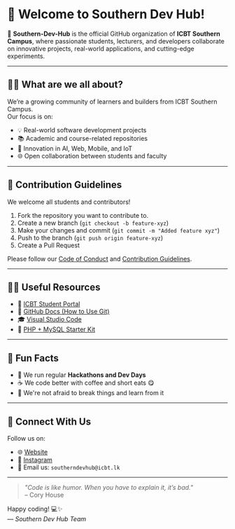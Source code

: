 # 👋 Welcome to Southern Dev Hub!

🚀 **Southern-Dev-Hub** is the official GitHub organization of **ICBT Southern Campus**, where passionate students, lecturers, and developers collaborate on innovative projects, real-world applications, and cutting-edge experiments.

---

## 🙋‍♀️ What are we all about?

We’re a growing community of learners and builders from ICBT Southern Campus.  
Our focus is on:

- 💡 Real-world software development projects
- 📚 Academic and course-related repositories
- 🤖 Innovation in AI, Web, Mobile, and IoT
- 🌐 Open collaboration between students and faculty

---

## 🌈 Contribution Guidelines

We welcome all students and contributors!

1. Fork the repository you want to contribute to.
2. Create a new branch (`git checkout -b feature-xyz`)
3. Make your changes and commit (`git commit -m "Added feature xyz"`)
4. Push to the branch (`git push origin feature-xyz`)
5. Create a Pull Request

Please follow our [Code of Conduct](https://example.com) and [Contribution Guidelines](https://example.com).

---

## 👩‍💻 Useful Resources

- 📘 [ICBT Student Portal](https://icbt.lk)
- 🧰 [GitHub Docs (How to Use Git)](https://docs.github.com)
- 🎓 [Visual Studio Code](https://code.visualstudio.com/)
- 🐘 [PHP + MySQL Starter Kit](#)

---

## 🍿 Fun Facts

- 🧠 We run regular **Hackathons and Dev Days**
- ☕ We code better with coffee and short eats 😋
- 🧪 We're not afraid to break things and learn from it

---

## 💬 Connect With Us

Follow us on:

- 🌐 [Website](https://icbt.lk)
- 📸 [Instagram](https://instagram.com/icbtcampus)
- 📧 Email us: `southerndevhub@icbt.lk`

---

> _"Code is like humor. When you have to explain it, it’s bad."_  
> – Cory House

Happy coding! 💻✨  
— *Southern Dev Hub Team*
